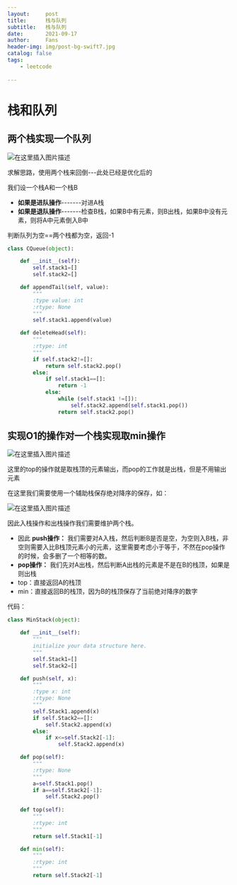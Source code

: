 ```yaml
---
layout:     post
title:      栈与队列
subtitle:   栈与队列
date:       2021-09-17
author:     Fans
header-img: img/post-bg-swift7.jpg
catalog: false
tags:
    - leetcode
    
---
```

# 栈和队列
## 两个栈实现一个队列

![在这里插入图片描述](https://img-blog.csdnimg.cn/cf259fe3176544899259f85645a19fbf.png?x-oss-process=image/watermark,type_ZHJvaWRzYW5zZmFsbGJhY2s,shadow_50,text_Q1NETiBA5peg5p6S,size_20,color_FFFFFF,t_70,g_se,x_16)

求解思路，使用两个栈来回倒---此处已经是优化后的

我们设一个栈A和一个栈B
- **如果是进队操作**-------对进A栈
- **如果是退队操作**-------检查B栈，如果B中有元素，则B出栈，如果B中没有元素，则将A中元素倒入B中

判断队列为空==两个栈都为空，返回-1
```python
class CQueue(object):

    def __init__(self):
        self.stack1=[]
        self.stack2=[]

    def appendTail(self, value):
        """
        :type value: int
        :rtype: None
        """
        self.stack1.append(value)

    def deleteHead(self):
        """
        :rtype: int
        """
        if self.stack2!=[]:
            return self.stack2.pop()
        else:
            if self.stack1==[]:
                return -1
            else:
                while (self.stack1 !=[]):
                    self.stack2.append(self.stack1.pop())
                return self.stack2.pop()
```

## 实现O1的操作对一个栈实现取min操作

![在这里插入图片描述](https://img-blog.csdnimg.cn/7d60979e0f9c43f1a38093c0a0b18ac2.png?x-oss-process=image/watermark,type_ZHJvaWRzYW5zZmFsbGJhY2s,shadow_50,text_Q1NETiBA5peg5p6S,size_20,color_FFFFFF,t_70,g_se,x_16)

这里的top的操作就是取栈顶的元素输出，而pop的工作就是出栈，但是不用输出元素

在这里我们需要使用一个辅助栈保存绝对降序的保存，如：

![在这里插入图片描述](https://img-blog.csdnimg.cn/512a5a1daa344f9a8c53f7ecb331f329.png?x-oss-process=image/watermark,type_ZHJvaWRzYW5zZmFsbGJhY2s,shadow_50,text_Q1NETiBA5peg5p6S,size_19,color_FFFFFF,t_70,g_se,x_16)

因此入栈操作和出栈操作我们需要维护两个栈。
- 因此 **push操作：** 我们需要对A入栈，然后判断B是否是空，为空则入B栈，非空则需要入比B栈顶元素小的元素，这里需要考虑小于等于，不然在pop操作的时候，会多删了一个相等的数。
- **pop操作：** 我们先对A出栈，然后判断A出栈的元素是不是在B的栈顶，如果是则出栈
- top：直接返回A的栈顶
- min：直接返回B的栈顶，因为B的栈顶保存了当前绝对降序的数字 

代码：

```python
class MinStack(object):

    def __init__(self):
        """
        initialize your data structure here.
        """
        self.Stack1=[]
        self.Stack2=[]

    def push(self, x):
        """
        :type x: int
        :rtype: None
        """
        self.Stack1.append(x)
        if self.Stack2==[]:
            self.Stack2.append(x)
        else:
            if x<=self.Stack2[-1]:
                self.Stack2.append(x)

    def pop(self):
        """
        :rtype: None
        """
        a=self.Stack1.pop()
        if a==self.Stack2[-1]:
            self.Stack2.pop()
            
    def top(self):
        """
        :rtype: int
        """
        return self.Stack1[-1]

    def min(self):
        """
        :rtype: int
        """
        return self.Stack2[-1]
```

